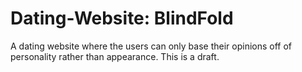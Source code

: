 # Dating-Website: BlindFold
A dating website where the users can only base their opinions off of personality rather than appearance. This is a draft.

